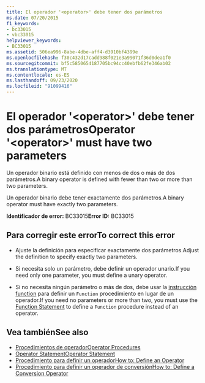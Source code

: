```yaml
---
title: El operador '<operator>' debe tener dos parámetros
ms.date: 07/20/2015
f1_keywords:
- bc33015
- vbc33015
helpviewer_keywords:
- BC33015
ms.assetid: 506ea996-8abe-4dbe-aff4-d3910bf4399e
ms.openlocfilehash: f30c432d17cadd988f021e3a99071f36d0dea1f0
ms.sourcegitcommit: bf5c5850654187705bc94cc40ebfb62fe346ab02
ms.translationtype: MT
ms.contentlocale: es-ES
ms.lasthandoff: 09/23/2020
ms.locfileid: "91099416"
---
```

# <a name="operator-operator-must-have-two-parameters"></a><span data-ttu-id="67f67-102">El operador '\<operator>' debe tener dos parámetros</span><span class="sxs-lookup"><span data-stu-id="67f67-102">Operator '\<operator>' must have two parameters</span></span>

<span data-ttu-id="67f67-103">Un operador binario está definido con menos de dos o más de dos parámetros.</span><span class="sxs-lookup"><span data-stu-id="67f67-103">A binary operator is defined with fewer than two or more than two parameters.</span></span>  
  
 <span data-ttu-id="67f67-104">Un operador binario debe tener exactamente dos parámetros.</span><span class="sxs-lookup"><span data-stu-id="67f67-104">A binary operator must have exactly two parameters.</span></span>  
  
 <span data-ttu-id="67f67-105">**Identificador de error:** BC33015</span><span class="sxs-lookup"><span data-stu-id="67f67-105">**Error ID:** BC33015</span></span>  
  
## <a name="to-correct-this-error"></a><span data-ttu-id="67f67-106">Para corregir este error</span><span class="sxs-lookup"><span data-stu-id="67f67-106">To correct this error</span></span>  
  
- <span data-ttu-id="67f67-107">Ajuste la definición para especificar exactamente dos parámetros.</span><span class="sxs-lookup"><span data-stu-id="67f67-107">Adjust the definition to specify exactly two parameters.</span></span>  
  
- <span data-ttu-id="67f67-108">Si necesita solo un parámetro, debe definir un operador unario.</span><span class="sxs-lookup"><span data-stu-id="67f67-108">If you need only one parameter, you must define a unary operator.</span></span>  
  
- <span data-ttu-id="67f67-109">Si no necesita ningún parámetro o más de dos, debe usar la [instrucción function](../language-reference/statements/function-statement.md) para definir un `Function` procedimiento en lugar de un operador.</span><span class="sxs-lookup"><span data-stu-id="67f67-109">If you need no parameters or more than two, you must use the [Function Statement](../language-reference/statements/function-statement.md) to define a `Function` procedure instead of an operator.</span></span>  
  
## <a name="see-also"></a><span data-ttu-id="67f67-110">Vea también</span><span class="sxs-lookup"><span data-stu-id="67f67-110">See also</span></span>

- [<span data-ttu-id="67f67-111">Procedimientos de operador</span><span class="sxs-lookup"><span data-stu-id="67f67-111">Operator Procedures</span></span>](../programming-guide/language-features/procedures/operator-procedures.md)
- [<span data-ttu-id="67f67-112">Operator Statement</span><span class="sxs-lookup"><span data-stu-id="67f67-112">Operator Statement</span></span>](../language-reference/statements/operator-statement.md)
- [<span data-ttu-id="67f67-113">Procedimiento para definir un operador</span><span class="sxs-lookup"><span data-stu-id="67f67-113">How to: Define an Operator</span></span>](../programming-guide/language-features/procedures/how-to-define-an-operator.md)
- [<span data-ttu-id="67f67-114">Procedimiento para definir un operador de conversión</span><span class="sxs-lookup"><span data-stu-id="67f67-114">How to: Define a Conversion Operator</span></span>](../programming-guide/language-features/procedures/how-to-define-a-conversion-operator.md)
